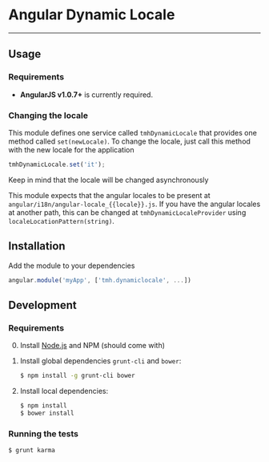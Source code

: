 # Angular Dynamic Locale

***

## Usage

### Requirements

* **AngularJS v1.0.7+** is currently required.

### Changing the locale

This module defines one service called `tmhDynamicLocale` that provides
one method called `set(newLocale)`. To change the locale, just call
this method with the new locale for the application

```javascript
tmhDynamicLocale.set('it');
```

Keep in mind that the locale will be changed asynchronously 

This module expects that the angular locales to be present at
`angular/i18n/angular-locale_{{locale}}.js`.
If you have the angular locales at another path, this can be changed
at `tmhDynamicLocaleProvider` using `localeLocationPattern(string)`.


## Installation

Add the module to your dependencies

```javascript
angular.module('myApp', ['tmh.dynamiclocale', ...])
```


## Development

### Requirements

0. Install [Node.js](http://nodejs.org/) and NPM (should come with)

1. Install global dependencies `grunt-cli` and `bower`:

    ```bash
    $ npm install -g grunt-cli bower
    ```

2. Install local dependencies:

    ```bash
    $ npm install
    $ bower install
    ```

### Running the tests

```bash
$ grunt karma
```

